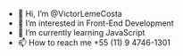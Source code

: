 - 👋 Hi, I’m @VictorLemeCosta
- 👀 I’m interested in Front-End Development
- 🌱 I’m currently learning JavaScript
- 📫 How to reach me +55 (11) 9 4746-1301

<!---
VictorLemeCosta/VictorLemeCosta is a ✨ special ✨ repository because its `README.md` (this file) appears on your GitHub profile.
You can click the Preview link to take a look at your changes.
--->
